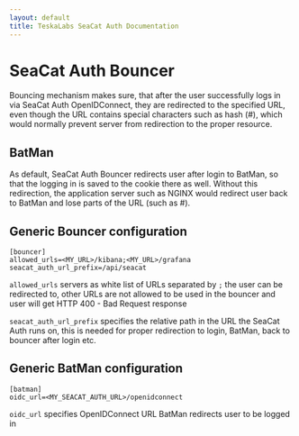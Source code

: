 ```yaml
---
layout: default
title: TeskaLabs SeaCat Auth Documentation
---
```


# SeaCat Auth Bouncer

Bouncing mechanism makes sure, that after the user successfully logs in
via SeaCat Auth OpenIDConnect, they are redirected to the specified URL,
even though the URL contains special characters such as hash (#),
which would normally prevent server from redirection to the proper resource.

## BatMan

As default, SeaCat Auth Bouncer redirects user after login to BatMan,
so that the logging in is saved to the cookie there as well.
Without this redirection, the application server such as NGINX
would redirect user back to BatMan and lose parts of the URL (such as #).

## Generic Bouncer configuration

```
[bouncer]
allowed_urls=<MY_URL>/kibana;<MY_URL>/grafana
seacat_auth_url_prefix=/api/seacat
```

`allowed_urls` servers as white list of URLs separated by `;` the user can be redirected to,
other URLs are not allowed to be used in the bouncer and user will get
HTTP 400 - Bad Request response

`seacat_auth_url_prefix` specifies the relative path in the URL the SeaCat Auth runs on,
this is needed for proper redirection to login, BatMan, back to bouncer after login etc.

## Generic BatMan configuration

```
[batman]
oidc_url=<MY_SEACAT_AUTH_URL>/openidconnect
```

`oidc_url` specifies OpenIDConnect URL BatMan redirects user to be logged in
